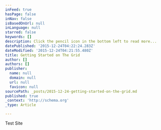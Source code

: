 ```yaml
---
inFeed: true
hasPage: false
inNav: false
isBasedOnUrl: null
inLanguage: null
starred: false
keywords: []
description: Click the pencil icon in the bottom left to read more...
datePublished: '2015-12-24T04:22:24.283Z'
dateModified: '2015-12-24T04:21:55.480Z'
title: Getting Started on The Grid
author: []
authors: []
publisher:
  name: null
  domain: null
  url: null
  favicon: null
sourcePath: _posts/2015-12-24-getting-started-on-the-grid.md
published: true
_context: 'http://schema.org'
_type: Article

---
```

Test Site